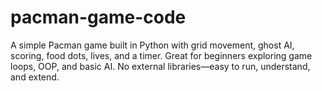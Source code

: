 # pacman-game-code
A simple Pacman game built in Python with grid movement, ghost AI, scoring, food dots, lives, and a timer. Great for beginners exploring game loops, OOP, and basic AI. No external libraries—easy to run, understand, and extend.
